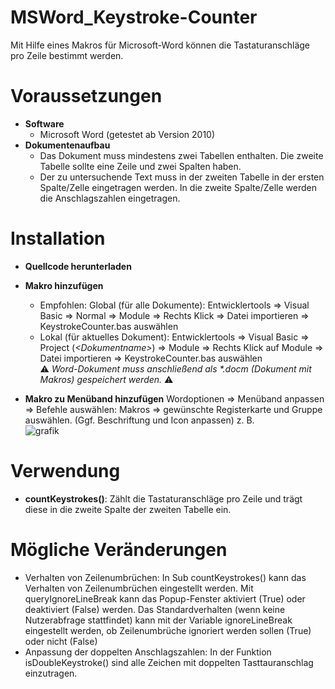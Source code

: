 # MSWord_Keystroke-Counter
Mit Hilfe eines Makros für Microsoft-Word können die Tastaturanschläge pro Zeile bestimmt werden.


# Voraussetzungen
- **Software**
    - Microsoft Word (getestet ab Version 2010)
- **Dokumentenaufbau**
    - Das Dokument muss mindestens zwei Tabellen enthalten. Die zweite Tabelle sollte eine Zeile und zwei Spalten haben.
    - Der zu untersuchende Text muss in der zweiten Tabelle in der ersten Spalte/Zelle eingetragen werden. In die zweite Spalte/Zelle werden die Anschlagszahlen eingetragen.


# Installation
- **Quellcode herunterladen**    
- **Makro hinzufügen**
    - Empfohlen: Global (für alle Dokumente): Entwicklertools ⇒ Visual Basic ⇒ Normal ⇒ Module ⇒ Rechts Klick ⇒ Datei importieren ⇒ KeystrokeCounter.bas auswählen
    - Lokal (für aktuelles Dokument): Entwicklertools ⇒ Visual Basic ⇒ Project (*\<Dokumentname\>*) ⇒ Module ⇒ Rechts Klick auf Module ⇒ Datei importieren ⇒ KeystrokeCounter.bas auswählen  
      ⚠️ *Word-Dokument muss anschließend als \*.docm (Dokument mit Makros) gespeichert werden.* ⚠️        
      
- **Makro zu Menüband hinzufügen**
    Wordoptionen ⇒ Menüband anpassen ⇒ Befehle auswählen: Makros ⇒ gewünschte Registerkarte und Gruppe auswählen.
    (Ggf. Beschriftung und Icon anpassen) z. B.  
    ![grafik](https://github.com/mexterng/MSWord_Keystroke-Counter/assets/16732689/6be5b0ea-0c61-4581-8a52-b4b8acab78e2)
   

# Verwendung
- **countKeystrokes()**: Zählt die Tastaturanschläge pro Zeile und trägt diese in die zweite Spalte der zweiten Tabelle ein.


# Mögliche Veränderungen
- Verhalten von Zeilenumbrüchen: In Sub countKeystrokes() kann das Verhalten von Zeilenumbrüchen eingestellt werden. Mit queryIgnoreLineBreak kann das Popup-Fenster aktiviert (True) oder deaktiviert (False) werden. Das Standardverhalten (wenn keine Nutzerabfrage stattfindet) kann mit der Variable ignoreLineBreak eingestellt werden, ob Zeilenumbrüche ignoriert werden sollen (True) oder nicht (False)
- Anpassung der doppelten Anschlagszahlen: In der Funktion isDoubleKeystroke() sind alle Zeichen mit doppelten Tasttauranschlag einzutragen.
